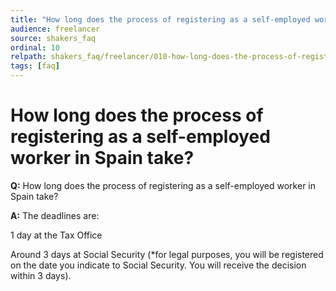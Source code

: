 ```yaml
---
title: "How long does the process of registering as a self-employed worker in Spain take?"
audience: freelancer
source: shakers_faq
ordinal: 10
relpath: shakers_faq/freelancer/010-how-long-does-the-process-of-registering-as-a-self-employed-worker-in-spain-take.md
tags: [faq]
---
```


# How long does the process of registering as a self-employed worker in Spain take?

**Q:** How long does the process of registering as a self-employed worker in Spain take?

**A:** The deadlines are:

1 day at the Tax Office

Around 3 days at Social Security (*for legal purposes, you will be registered on the date you indicate to Social Security. You will receive the decision within 3 days).
